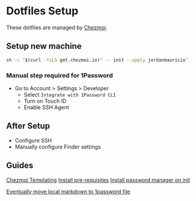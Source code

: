 # Dotfiles Setup

These dotfiles are managed by [Chezmoi](https://www.chezmoi.io/).

## Setup new machine

```bash
sh -c "$(curl -fsLS get.chezmoi.io)" -- init --apply jordanmauricio`
```

### Manual step required for 1Password

- Go to Account > Settings > Developer
  - Select `Integrate with 1Password CLI`
  - Turn on Touch ID
  - Enable SSH Agent

## After Setup

- Configure SSH
- Manually configure Finder settings

## Guides

[Chezmoi Templating](https://www.chezmoi.io/user-guide/templating)
[Install pre-requisites](https://www.chezmoi.io/user-guide/frequently-asked-questions/usage/#how-do-i-install-pre-requisites-for-templates)
[Install password manager on init](https://www.chezmoi.io/user-guide/advanced/install-your-password-manager-on-init/)

[Eventually move local markdown to 1password file](https://www.chezmoi.io/user-guide/password-managers/1password/)
